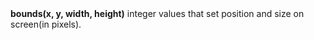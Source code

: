 <a name="bounds"><h3 style="padding-top: 40px; margin-top: 40px;"></h3></a>
**bounds(x, y, width, height)** 
integer values that set position and size on screen(in pixels). 

<!--UPDATE WIDGET_IN_CSOUND
    SIdent sprintf "pos(%d, 140) ", 100 + rnd(100)
    SIdentifier strcat SIdentifier, SIdent
    SIdent sprintf "size(%d, %d) ", abs(rnd(200))+40, abs(rnd(100))+50
    SIdentifier strcat SIdentifier, SIdent
-->
